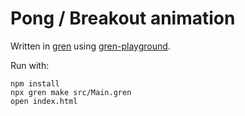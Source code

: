 # Pong / Breakout animation

Written in [gren](https://gren-lang.org/) using [gren-playground](https://packages.gren-lang.org/package/blaix/gren-playground).

Run with:

```
npm install
npx gren make src/Main.gren
open index.html
```
